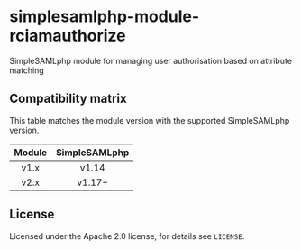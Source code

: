 # simplesamlphp-module-rciamauthorize
SimpleSAMLphp module for managing user authorisation based on attribute matching

## Compatibility matrix

This table matches the module version with the supported SimpleSAMLphp version.

| Module |  SimpleSAMLphp |
|:------:|:--------------:|
| v1.x   | v1.14          |
| v2.x   | v1.17+         |

## License

Licensed under the Apache 2.0 license, for details see `LICENSE`.
